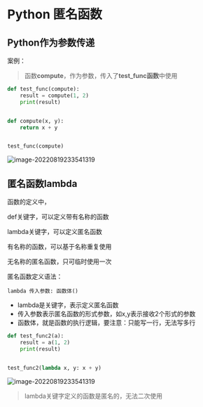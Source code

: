 # Python 匿名函数

## Python作为参数传递

案例：

> 函数**compute**，作为参数，传入了**test_func函数**中使用

```python
def test_func(compute):
    result = compute(1, 2)
    print(result)


def compute(x, y):
    return x + y


test_func(compute)
```

![image-20220819233541319](https://static.meowrain.cn/i/2022/08/20/c4qfbg-3.png)



## 匿名函数lambda

函数的定义中，

def关键字，可以定义带有名称的函数

lambda关键字，可以定义匿名函数

有名称的函数，可以基于名称重复使用

无名称的匿名函数，只可临时使用一次



匿名函数定义语法：

`lambda 传入参数: 函数体()`

- lambda是关键字，表示定义匿名函数
- 传入参数表示匿名函数的形式参数，如x,y表示接收2个形式的参数
- 函数体，就是函数的执行逻辑，要注意：只能写一行，无法写多行



```Python
def test_func2(a):
    result = a(1, 2)
    print(result)


test_func2(lambda x, y: x + y)
```

![image-20220819233541319](https://static.meowrain.cn/i/2022/08/20/c4qfbg-3.png)

> lambda关键字定义的函数是匿名的，无法二次使用
